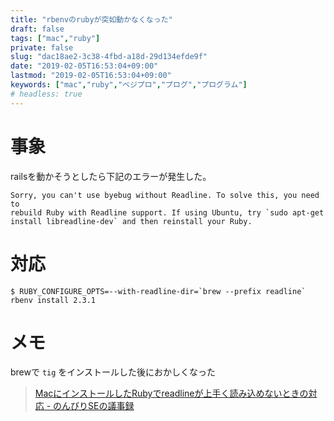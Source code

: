 ```yaml
---
title: "rbenvのrubyが突如動かなくなった"
draft: false
tags: ["mac","ruby"]
private: false
slug: "dac18ae2-3c38-4fbd-a18d-29d134efde9f"
date: "2019-02-05T16:53:04+09:00"
lastmod: "2019-02-05T16:53:04+09:00"
keywords: ["mac","ruby","ベジプロ","プログ","プログラム"]
# headless: true
---
```


# 事象
railsを動かそうとしたら下記のエラーが発生した。
```
Sorry, you can't use byebug without Readline. To solve this, you need to
rebuild Ruby with Readline support. If using Ubuntu, try `sudo apt-get
install libreadline-dev` and then reinstall your Ruby.
```

# 対応
```
$ RUBY_CONFIGURE_OPTS=--with-readline-dir=`brew --prefix readline` rbenv install 2.3.1
```

# メモ
brewで `tig` をインストールした後におかしくなった

> [MacにインストールしたRubyでreadlineが上手く読み込めないときの対応 - のんびりSEの議事録](http://carefree-se.hatenablog.com/entry/2017/01/02/022010)
